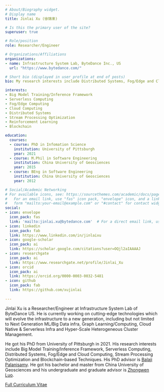 ```yaml
---
# About/Biography widget.
# Display name
title: Jinlai Xu (徐锦来)

# Is this the primary user of the site?
superuser: true

# Role/position
role: Researcher/Engineer

# Organizations/Affiliations
organizations:
- name: Infrastructure System Lab, ByteDance Inc., US
  url: "https://www.bytedance.com/"

# Short bio (displayed in user profile at end of posts)
bio: My research interests include Distributed Systems, Fog/Edge and Cloud Computing, Stream Processing Optimization and Blockchain-based Techniques

interests:
- Big Model Training/Inference Framework
- Serverless Computing
- Fog/Edge Computing
- Cloud Computing
- Distributed Systems
- Stream Processing Optimization
- Reinforcement Learning
- Blockchain

education:
  courses:
  - course: PhD in Infomation Science 
    institution: University of Pittsburgh
    year: 2021
  - course: M.Phil in Software Engineering
    institution: China University of Geosciences
    year: 2015
  - course: BEng in Software Engineering
    institution: China University of Geosciences
    year: 2012

# Social/Academic Networking
# For available icons, see: https://sourcethemes.com/academic/docs/page-builder/#icons
#   For an email link, use "fas" icon pack, "envelope" icon, and a link in the
#   form "mailto:your-email@example.com" or "#contact" for contact widget.
social:
- icon: envelope
  icon_pack: fas
  link: 'mailto:jinlai.xu@bytedance.com'  # For a direct email link, use "mailto:test@example.org".
- icon: linkedin
  icon_pack: fab
  link: https://www.linkedin.com/in/jinlaixu
- icon: google-scholar
  icon_pack: ai
  link: https://scholar.google.com/citations?user=OQjl2aIAAAAJ
- icon: researchgate
  icon_pack: ai
  link: https://www.researchgate.net/profile/Jinlai_Xu
- icon: orcid
  icon_pack: ai
  link: https://orcid.org/0000-0003-0032-5481
- icon: github
  icon_pack: fab
  link: https://github.com/xujinlai
 
---
```



Jinlai Xu is a Researcher/Engineer at Infrastructure System Lab of ByteDance US. He is currently working on cutting-edge technologies which will evolve the infrastructure to a new generation, including but not limited to Next Generation ML/Big Data infra, Graph Learning/Computing, Cloud Native & Serverless Infra and Hyper-Scale Heterogeneous Cluster Management.  

He got his PhD from University of Pittsburgh in 2021. His research interests include Big Model Training/Inference Framework, Serverless Computing, Distributed Systems, Fog/Edge and Cloud Computing, Stream Processing Optimization and Blockchain-based Techniques. 
His PhD advisor is [Balaji Palanisamy](http://www.sis.pitt.edu/bpalan/).
He got his bachelor and master from China University of Geosciences and his undergraduate and graduate advisor is [Zhongwen Luo](http://grzy.cug.edu.cn/luozhongwen/en/index.htm).

<a href="cv_XuJinlai.pdf" class="btn btn-info">Full Curriculum Vitae</a>
